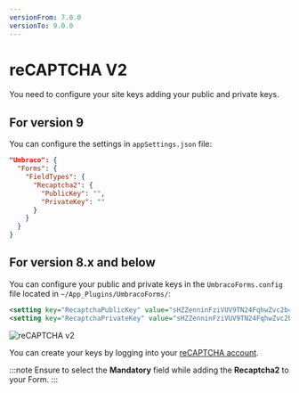 ```yaml
---
versionFrom: 7.0.0
versionTo: 9.0.0
---
```


# reCAPTCHA V2

You need to configure your site keys adding your public and private keys.

## For version 9

You can configure the settings in `appSettings.json` file:

```json
"Umbraco": {
  "Forms": {
    "FieldTypes": {
      "Recaptcha2": {
        "PublicKey": "",
        "PrivateKey": ""
      }
    }
  }
}
```

## For version 8.x and below

You can configure your public and private keys in the `UmbracoForms.config` file located in `~/App_Plugins/UmbracoForms/`:

```xml
<setting key="RecaptchaPublicKey" value="sHZZenninFziVUV9TN24FqhwZvc2b4e8BLrG" />
<setting key="RecaptchaPrivateKey" value="sHZZenninFziVUV9TN24FqhwZvc2b4e8BLrG-" />
```

![reCAPTCHA v2](images/recaptcha2-v9.png)

You can create your keys by logging into your [reCAPTCHA account](https://www.google.com/recaptcha/).

:::note
Ensure to select the **Mandatory** field while adding the **Recaptcha2** to your Form.
:::
